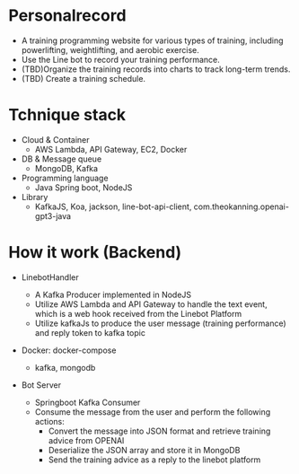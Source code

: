# Personalrecord
 - A training programming website for various types of training, including powerlifting, weightlifting, and aerobic exercise. 
 - Use the Line bot to record your training performance.
 - (TBD)Organize the training records into charts to track long-term trends.
 - (TBD) Create a training schedule.

# Tchnique stack
 - Cloud & Container
   - AWS Lambda, API Gateway, EC2, Docker
 - DB & Message queue
   - MongoDB, Kafka
 - Programming language
   - Java Spring boot, NodeJS
 - Library
   - KafkaJS, Koa, jackson, line-bot-api-client, com.theokanning.openai-gpt3-java    

# How it work (Backend)
 - LinebotHandler
   - A Kafka Producer implemented in NodeJS 
   - Utilize AWS Lambda and API Gateway to handle the text event, which is a web hook received from the Linebot Platform 
   - Utilize kafkaJs to produce the user message (training performance) and reply token to kafka topic
    
 - Docker: docker-compose
   - kafka, mongodb
 - Bot Server
   - Springboot Kafka Consumer 
   - Consume the message from the user and perform the following actions: 
     - Convert the message into JSON format and retrieve training advice from OPENAI
     - Deserialize the JSON array and store it in MongoDB 
     - Send the training advice as a reply to the linebot platform


